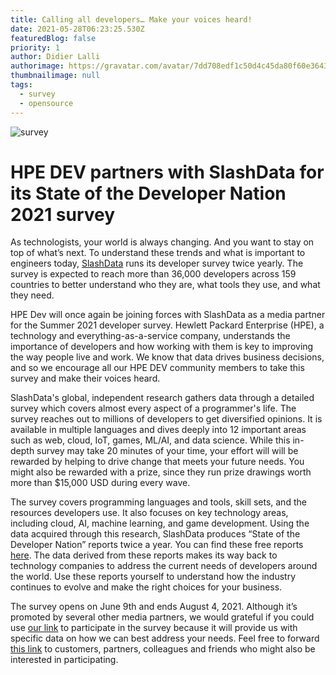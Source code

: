 ```yaml
---
title: Calling all developers… Make your voices heard!
date: 2021-05-28T06:23:25.530Z
featuredBlog: false
priority: 1
author: Didier Lalli
authorimage: https://gravatar.com/avatar/7dd708edf1c50d4c45da80f60e3643e7?s=192
thumbnailimage: null
tags:
  - survey
  - opensource
---
```

![survey](/img/02-developer-nation-1024.jpg)

# HPE DEV partners with SlashData for its State of the Developer Nation 2021 survey

As technologists, your world is always changing. And you want to stay on top of what’s next. To understand these trends and what is important to engineers today, [SlashData](http://slashdata.co/) runs its developer survey twice yearly. The survey is expected to reach more than 36,000 developers across 159 countries to better understand who they are, what tools they use, and what they need.

HPE Dev will once again be joining forces with SlashData as a media partner for the Summer 2021 developer survey. Hewlett Packard Enterprise (HPE), a technology  and everything-as-a-service company, understands the importance of developers and how working with them is key to improving the way people live and work. We know that data drives business decisions, and so we encourage all our HPE DEV community members to take this survey and make their voices heard. 

SlashData's global, independent research gathers data through a detailed survey which covers almost every aspect of a programmer's life. The survey reaches out to millions of developers to get diversified opinions. It is available in multiple languages and dives deeply into 12 important areas such as web, cloud, IoT, games, ML/AI, and data science. While this in-depth survey may take 20 minutes of your time, your effort will will be rewarded by helping to drive change that meets your future needs. You might also be rewarded with a prize, since they run prize drawings worth more than $15,000 USD during every wave.

The survey covers programming languages and tools, skill sets, and the resources developers use. It also focuses on key technology areas, including cloud, AI, machine learning, and game development. Using the data acquired through this research, SlashData produces “State of the Developer Nation” reports twice a year. You can find these free reports [here](https://www.slashdata.co/free-resources?section=subscribe). The data derived from these reports makes its way back to technology companies to address the current needs of developers around the world. Use these reports yourself to understand how the industry continues to evolve and make the right choices for your business.

The survey opens on June 9th and ends August 4, 2021. Although it’s promoted by several other media partners, we would grateful if you could use [our link](https://www.developereconomics.net/?member_id=hpe) to participate in the survey because it will provide us with specific data on how we can best address your needs. Feel free to forward [this link](https://www.developereconomics.net/?member_id=hpe) to customers, partners, colleagues and friends who might also be interested in participating.